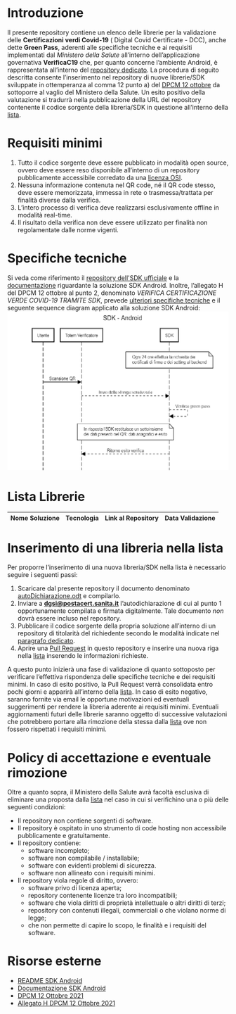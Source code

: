 # Introduzione
Il presente repository contiene un elenco delle librerie per la validazione 
delle **Certificazioni verdi Covid-19** ( Digital Covid Certificate - DCC), 
anche dette **Green Pass**, aderenti alle specifiche tecniche e ai requisiti 
implementati dal *Ministero della Salute* all’interno dell’applicazione 
governativa **VerificaC19** che, per quanto concerne l’ambiente Android, è rappresentata
all’interno del [repository dedicato](https://github.com/ministero-salute/it-dgc-verificac19-sdk-android).
La procedura di seguito descritta consente l’inserimento nel repository di nuove
 librerie/SDK sviluppate in ottemperanza al comma 12 punto a) del 
 [DPCM 12 ottobre](https://www.governo.it/sites/governo.it/files/DPCM_12_ottobre.pdf) 
 da sottoporre al vaglio del Ministero della Salute. Un esito positivo della 
 valutazione si tradurrà nella pubblicazione della URL del repository contenente 
 il codice sorgente della libreria/SDK in questione all’interno della [lista](#lista-librerie).

# Requisiti minimi

1. Tutto il codice sorgente deve essere pubblicato in modalità open source, 
ovvero deve essere reso disponibile all’interno di un repository pubblicamente 
accessibile corredato da una [licenza OSI](https://opensource.org/licenses/alphabetical).
2. Nessuna informazione contenuta nel QR code, né il QR code stesso, deve essere 
memorizzata, immessa in rete o trasmessa/trattata per finalità diverse dalla 
verifica.
3. L’intero processo di verifica deve realizzarsi esclusivamente offline in 
modalità real-time. 
4. Il risultato della verifica non deve essere utilizzato per finalità non 
regolamentate dalle norme vigenti.

# Specifiche tecniche
Si veda come riferimento il [repository dell'SDK ufficiale](https://github.com/ministero-salute/it-dgc-verificac19-sdk-android/blob/develop/README.md) e la [documentazione](https://ministero-salute.github.io/it-dgc-verificac19-sdk-android/documentation/) riguardante la soluzione SDK 
Android.
Inoltre, l’allegato H del DPCM 12 ottobre al punto 2, denominato *VERIFICA
 CERTIFICAZIONE VERDE COVID-19 TRAMITE SDK*, prevede [ulteriori specifiche tecniche](https://www.governo.it/sites/governo.it/files/Dpcm_12_ottobre_ALLEGATO_H.pdf ) 
 e il seguente sequence diagram applicato alla soluzione SDK Android:
![Schema Descrizione Android](schema.png)

# Lista Librerie

| Nome Soluzione | Tecnologia  | Link al Repository | Data Validazione |
| -----------    | ----------- | -----------        | -----------      | 


# Inserimento di una libreria nella lista 

Per proporre l’inserimento di una nuova libreria/SDK nella lista è necessario seguire i seguenti passi:

1. Scaricare dal presente repository il documento denominato [autoDichiarazione.odt](autodichiarazione.odt) e compilarlo.
2. Inviare a **dgsi@postacert.sanita.it** l’autodichiarazione di cui al punto 1 opportunamente compilata e firmata digitalmente. Tale documento *non* dovrà essere incluso nel repository.
3. Pubblicare il codice sorgente della propria soluzione all’interno di un repository di titolarità del richiedente secondo le modalità indicate nel [paragrafo dedicato](#requisiti-minimi).
4. Aprire una [Pull Request](https://github.com/ministero-salute/it-dgc-verificac19-sdk-onboarding/pulls) in questo repository e inserire una nuova riga nella [lista](#lista-librerie) inserendo le informazioni richieste. 

A questo punto inizierà una fase di validazione di quanto sottoposto per verificare l’effettiva rispondenza delle specifiche tecniche e dei requisiti minimi. 
In caso di esito positivo, la Pull Request verrà consolidata entro pochi giorni e apparirà all’interno della [lista](#lista-librerie).
In caso di esito negativo, saranno fornite via email le opportune motivazioni ed eventuali suggerimenti per rendere la libreria aderente ai requisiti minimi.
Eventuali aggiornamenti futuri delle librerie saranno oggetto di successive valutazioni che potrebbero portare alla rimozione della stessa dalla [lista](#lista-librerie) ove non fossero rispettati i requisiti minimi.

# Policy di accettazione e eventuale rimozione

Oltre a quanto sopra, il Ministero della Salute avrà facoltà esclusiva di eliminare una proposta dalla [lista](#lista-librerie) nel caso in cui si verifichino una o più delle seguenti condizioni:

* Il repository non contiene sorgenti di software.
* Il repository è ospitato in uno strumento di code hosting non accessibile pubblicamente e gratuitamente.
* Il repository contiene:
    * software incompleto;
    * software non compilabile / installabile;
    * software con evidenti problemi di sicurezza. 
    * software non allineato con i requisiti minimi. 
* Il repository viola regole di diritto, ovvero:
    * software privo di licenza aperta;
    * repository contenente licenze tra loro incompatibili;
    * software che viola diritti di proprietà intellettuale o altri diritti di terzi;
    * repository con contenuti illegali, commerciali o che violano norme di legge;
    * che non permette di capire lo scopo, le finalità e i requisiti del software.

# Risorse esterne 

* [README SDK Android](https://github.com/ministero-salute/it-dgc-verificac19-sdk-android/blob/develop/README.md)
* [Documentazione SDK Android](https://ministero-salute.github.io/it-dgc-verificac19-sdk-android/documentation/)
* [DPCM 12 Ottobre 2021](https://www.governo.it/sites/governo.it/files/DPCM_12_ottobre.pdf)
* [Allegato H DPCM 12 Ottobre 2021](https://www.governo.it/sites/governo.it/files/Dpcm_12_ottobre_ALLEGATO_H.pdf) 

